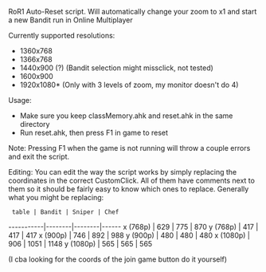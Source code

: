 RoR1 Auto-Reset script.
Will automatically change your zoom to x1 and start a new Bandit run in Online Multiplayer

Currently supported resolutions:
 - 1360x768
 - 1366x768
 - 1440x900 (?) (Bandit selection might missclick, not tested)
 - 1600x900
 - 1920x1080* (Only with 3 levels of zoom, my monitor doesn't do 4)
 
Usage:
 - Make sure you keep classMemory.ahk and reset.ahk in the same directory
 - Run reset.ahk, then press F1 in game to reset
 
Note: Pressing F1 when the game is not running will throw a couple errors and exit the script.


Editing:
You can edit the way the script works by simply replacing the coordinates in the correct CustomClick.
All of them have comments next to them so it should be fairly easy to know which ones to replace.
Generally what you might be replacing:

     table | Bandit | Sniper | Chef 
-----------|--------|--------|------
 x (768p)  |  629   |   775  |  870 
 y (768p)  |  417   |   417  |  417 
 x (900p)  |  746   |   892  |  988 
 y (900p)  |  480   |   480  |  480 
 x (1080p) |  906   |  1051  | 1148 
 y (1080p) |  565   |   565  |  565 
 
(I cba looking for the coords of the join game button do it yourself)
